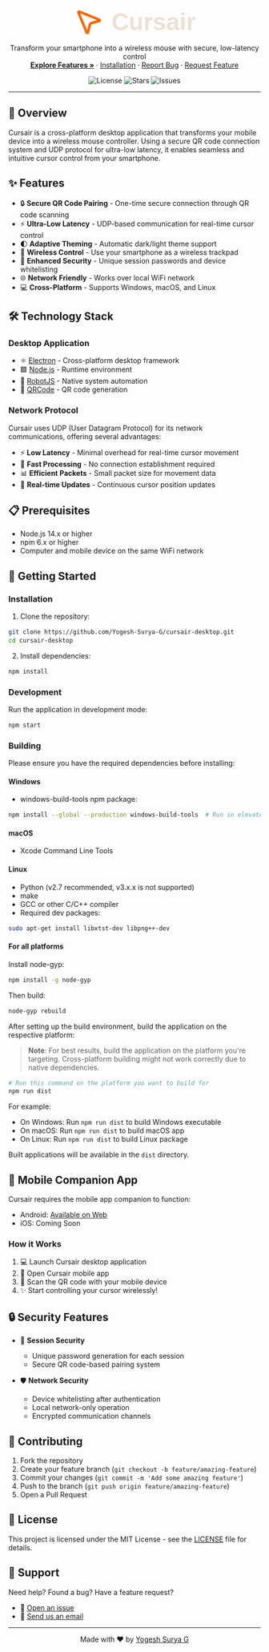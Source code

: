<div align="center">
  <img src="assets/foreground.png" alt="Cursair Logo" width="60" height="60" style="vertical-align: middle;">
  <span style="font-family: 'Poppins', sans-serif; font-size: 48px; font-weight: 700; color: #EDE0D4; vertical-align: middle; margin-left: 12px;">Cursair</span>

  <p align="center">
    Transform your smartphone into a wireless mouse with secure, low-latency control
    <br />
    <a href="#features"><strong>Explore Features »</strong></a>
    ·
    <a href="#installation">Installation</a>
    ·
    <a href="https://github.com/Yogesh-Surya-G/cursair-desktop/issues">Report Bug</a>
    ·
    <a href="https://github.com/Yogesh-Surya-G/cursair-desktop/issues">Request Feature</a>
  </p>

  <p align="center">
    <img src="https://img.shields.io/github/license/Yogesh-Surya-G/cursair-desktop" alt="License">
    <img src="https://img.shields.io/github/stars/Yogesh-Surya-G/cursair-desktop" alt="Stars">
    <img src="https://img.shields.io/github/issues/Yogesh-Surya-G/cursair-desktop" alt="Issues">
  </p>
</div>

---

## 🎯 Overview

Cursair is a cross-platform desktop application that transforms your mobile device into a wireless mouse controller. Using a secure QR code connection system and UDP protocol for ultra-low latency, it enables seamless and intuitive cursor control from your smartphone.

## ✨ Features

- 🔒 **Secure QR Code Pairing** - One-time secure connection through QR code scanning
- ⚡ **Ultra-Low Latency** - UDP-based communication for real-time cursor control
- 🌓 **Adaptive Theming** - Automatic dark/light theme support
- 📱 **Wireless Control** - Use your smartphone as a wireless trackpad
- 🔐 **Enhanced Security** - Unique session passwords and device whitelisting
- 🌐 **Network Friendly** - Works over local WiFi network
- 💻 **Cross-Platform** - Supports Windows, macOS, and Linux

## 🛠️ Technology Stack

### Desktop Application
- ⚛️ [Electron](https://www.electronjs.org/) - Cross-platform desktop framework
- 🟩 [Node.js](https://nodejs.org/) - Runtime environment
- 🤖 [RobotJS](https://robotjs.io/) - Native system automation
- 📱 [QRCode](https://www.npmjs.com/package/qrcode) - QR code generation

### Network Protocol
Cursair uses UDP (User Datagram Protocol) for its network communications, offering several advantages:
- ⚡ **Low Latency** - Minimal overhead for real-time cursor movement
- 🎯 **Fast Processing** - No connection establishment required
- 📊 **Efficient Packets** - Small packet size for movement data
- 🔄 **Real-time Updates** - Continuous cursor position updates

## 📋 Prerequisites

- Node.js 14.x or higher
- npm 6.x or higher
- Computer and mobile device on the same WiFi network

## 🚀 Getting Started

### Installation

1. Clone the repository:
```bash
git clone https://github.com/Yogesh-Surya-G/cursair-desktop.git
cd cursair-desktop
```

2. Install dependencies:
```bash
npm install
```

### Development

Run the application in development mode:
```bash
npm start
```

### Building

Please ensure you have the required dependencies before installing:

#### Windows
- windows-build-tools npm package:
```bash
npm install --global --production windows-build-tools  # Run in elevated PowerShell or CMD
```

#### macOS
- Xcode Command Line Tools

#### Linux
- Python (v2.7 recommended, v3.x.x is not supported)
- make
- GCC or other C/C++ compiler
- Required dev packages:
```bash
sudo apt-get install libxtst-dev libpng++-dev
```

#### For all platforms
Install node-gyp:
```bash
npm install -g node-gyp
```

Then build:
```bash
node-gyp rebuild
```

After setting up the build environment, build the application on the respective platform:

> **Note**: For best results, build the application on the platform you're targeting. Cross-platform building might not work correctly due to native dependencies.

```bash
# Run this command on the platform you want to build for
npm run dist
```

For example:
- On Windows: Run `npm run dist` to build Windows executable
- On macOS: Run `npm run dist` to build macOS app
- On Linux: Run `npm run dist` to build Linux package

Built applications will be available in the `dist` directory.

## 📱 Mobile Companion App

Cursair requires the mobile app companion to function:
- Android: [Available on Web](https://cursair.vercel.app)
- iOS: Coming Soon

### How it Works

1. 💻 Launch Cursair desktop application
2. 📱 Open Cursair mobile app
3. 📸 Scan the QR code with your mobile device
4. ✨ Start controlling your cursor wirelessly!

## 🔒 Security Features

- 🔐 **Session Security**
  - Unique password generation for each session
  - Secure QR code-based pairing system
  
- 🛡️ **Network Security**
  - Device whitelisting after authentication
  - Local network-only operation
  - Encrypted communication channels

## 🤝 Contributing

1. Fork the repository
2. Create your feature branch (`git checkout -b feature/amazing-feature`)
3. Commit your changes (`git commit -m 'Add some amazing feature'`)
4. Push to the branch (`git push origin feature/amazing-feature`)
5. Open a Pull Request

## 📄 License

This project is licensed under the MIT License - see the [LICENSE](LICENSE) file for details.

## 💬 Support

Need help? Found a bug? Have a feature request?
- 🐛 [Open an issue](https://github.com/Yogesh-Surya-G/cursair-desktop/issues)
- 📧 [Send us an email](mailto:yogesh.gorrepati30@gmail.com)

---

<div align="center">
  Made with ❤️ by <a href="https://github.com/Yogesh-Surya-G">Yogesh Surya G</a>
</div>
